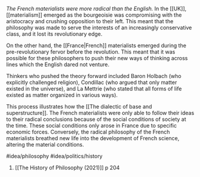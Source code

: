 *The French materialists were more radical than the English.* In the [[UK]], [[materialism]] emerged as the bourgeoisie was compromising with the aristocracy and crushing opposition to their left. This meant that the philosophy was made to serve the interests of an increasingly conservative class, and it lost its revolutionary edge. 

On the other hand, the [[France|French]] materialists emerged during the pre-revolutionary fervor before the revolution. This meant that it was possible for these philosophers to push their new ways of thinking across lines which the English dared not venture. 

Thinkers who pushed the theory forward included Baron Holbach (who explicitly challenged religion), Condillac (who argued that only matter existed in the universe), and La Mettrie (who stated that all forms of life existed as matter organized in various ways). 

This process illustrates how the [[The dialectic of base and superstructure]]. The French materialists were only able to follow their ideas to their radical conclusions because of the social conditions of society at the time. These social conditions only arose in France due to specific economic forces. Conversely, the radical philosophy of the French materialists breathed new life into the development of French science, altering the material conditions. 

#idea/philosophy 
#idea/politics/history 

1. [[The History of Philosophy (2021)]] p 204